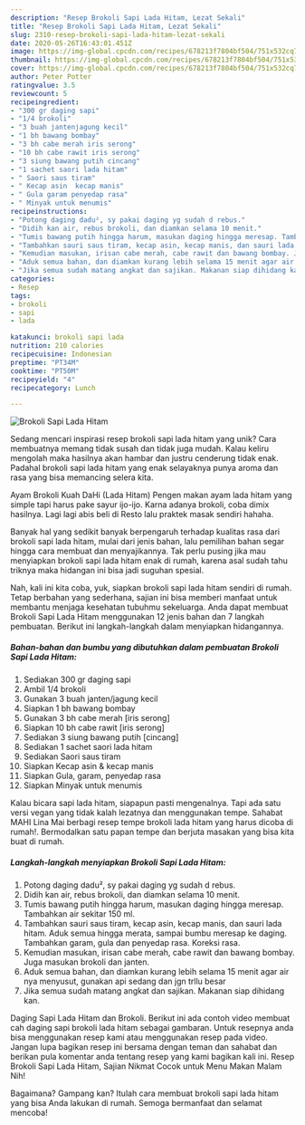 ```yaml
---
description: "Resep Brokoli Sapi Lada Hitam, Lezat Sekali"
title: "Resep Brokoli Sapi Lada Hitam, Lezat Sekali"
slug: 2310-resep-brokoli-sapi-lada-hitam-lezat-sekali
date: 2020-05-26T16:43:01.451Z
image: https://img-global.cpcdn.com/recipes/678213f7804bf504/751x532cq70/brokoli-sapi-lada-hitam-foto-resep-utama.jpg
thumbnail: https://img-global.cpcdn.com/recipes/678213f7804bf504/751x532cq70/brokoli-sapi-lada-hitam-foto-resep-utama.jpg
cover: https://img-global.cpcdn.com/recipes/678213f7804bf504/751x532cq70/brokoli-sapi-lada-hitam-foto-resep-utama.jpg
author: Peter Potter
ratingvalue: 3.5
reviewcount: 5
recipeingredient:
- "300 gr daging sapi"
- "1/4 brokoli"
- "3 buah jantenjagung kecil"
- "1 bh bawang bombay"
- "3 bh cabe merah iris serong"
- "10 bh cabe rawit iris serong"
- "3 siung bawang putih cincang"
- "1 sachet saori lada hitam"
- " Saori saus tiram"
- " Kecap asin  kecap manis"
- " Gula garam penyedap rasa"
- " Minyak untuk menumis"
recipeinstructions:
- "Potong daging dadu², sy pakai daging yg sudah d rebus."
- "Didih kan air, rebus brokoli, dan diamkan selama 10 menit."
- "Tumis bawang putih hingga harum, masukan daging hingga meresap. Tambahkan air sekitar 150 ml."
- "Tambahkan sauri saus tiram, kecap asin, kecap manis, dan sauri lada hitam. Aduk semua hingga merata, sampai bumbu meresap ke daging. Tambahkan garam, gula dan penyedap rasa. Koreksi rasa."
- "Kemudian masukan, irisan cabe merah, cabe rawit dan bawang bombay. Juga masukan brokoli dan janten."
- "Aduk semua bahan, dan diamkan kurang lebih selama 15 menit agar air nya menyusut, gunakan api sedang dan jgn trllu besar"
- "Jika semua sudah matang angkat dan sajikan. Makanan siap dihidang kan."
categories:
- Resep
tags:
- brokoli
- sapi
- lada

katakunci: brokoli sapi lada 
nutrition: 210 calories
recipecuisine: Indonesian
preptime: "PT34M"
cooktime: "PT50M"
recipeyield: "4"
recipecategory: Lunch

---
```



![Brokoli Sapi Lada Hitam](https://img-global.cpcdn.com/recipes/678213f7804bf504/751x532cq70/brokoli-sapi-lada-hitam-foto-resep-utama.jpg)

Sedang mencari inspirasi resep brokoli sapi lada hitam yang unik? Cara membuatnya memang tidak susah dan tidak juga mudah. Kalau keliru mengolah maka hasilnya akan hambar dan justru cenderung tidak enak. Padahal brokoli sapi lada hitam yang enak selayaknya punya aroma dan rasa yang bisa memancing selera kita.

Ayam Brokoli Kuah DaHi (Lada Hitam) Pengen makan ayam lada hitam yang simple tapi harus pake sayur ijo-ijo. Karna adanya brokoli, coba dimix hasilnya. Lagi lagi abis beli di Resto lalu praktek masak sendiri hahaha.

Banyak hal yang sedikit banyak berpengaruh terhadap kualitas rasa dari brokoli sapi lada hitam, mulai dari jenis bahan, lalu pemilihan bahan segar hingga cara membuat dan menyajikannya. Tak perlu pusing jika mau menyiapkan brokoli sapi lada hitam enak di rumah, karena asal sudah tahu triknya maka hidangan ini bisa jadi suguhan spesial.


Nah, kali ini kita coba, yuk, siapkan brokoli sapi lada hitam sendiri di rumah. Tetap berbahan yang sederhana, sajian ini bisa memberi manfaat untuk membantu menjaga kesehatan tubuhmu sekeluarga. Anda dapat membuat Brokoli Sapi Lada Hitam menggunakan 12 jenis bahan dan 7 langkah pembuatan. Berikut ini langkah-langkah dalam menyiapkan hidangannya.

<!--inarticleads1-->

##### Bahan-bahan dan bumbu yang dibutuhkan dalam pembuatan Brokoli Sapi Lada Hitam:

1. Sediakan 300 gr daging sapi
1. Ambil 1/4 brokoli
1. Gunakan 3 buah janten/jagung kecil
1. Siapkan 1 bh bawang bombay
1. Gunakan 3 bh cabe merah [iris serong]
1. Siapkan 10 bh cabe rawit [iris serong]
1. Sediakan 3 siung bawang putih [cincang]
1. Sediakan 1 sachet saori lada hitam
1. Sediakan  Saori saus tiram
1. Siapkan  Kecap asin &amp; kecap manis
1. Siapkan  Gula, garam, penyedap rasa
1. Siapkan  Minyak untuk menumis


Kalau bicara sapi lada hitam, siapapun pasti mengenalnya. Tapi ada satu versi vegan yang tidak kalah lezatnya dan menggunakan tempe. Sahabat MAHI Lina Mai berbagi resep tempe brokoli lada hitam yang harus dicoba di rumah!. Bermodalkan satu papan tempe dan berjuta masakan yang bisa kita buat di rumah. 

<!--inarticleads2-->

##### Langkah-langkah menyiapkan Brokoli Sapi Lada Hitam:

1. Potong daging dadu², sy pakai daging yg sudah d rebus.
1. Didih kan air, rebus brokoli, dan diamkan selama 10 menit.
1. Tumis bawang putih hingga harum, masukan daging hingga meresap. Tambahkan air sekitar 150 ml.
1. Tambahkan sauri saus tiram, kecap asin, kecap manis, dan sauri lada hitam. Aduk semua hingga merata, sampai bumbu meresap ke daging. Tambahkan garam, gula dan penyedap rasa. Koreksi rasa.
1. Kemudian masukan, irisan cabe merah, cabe rawit dan bawang bombay. Juga masukan brokoli dan janten.
1. Aduk semua bahan, dan diamkan kurang lebih selama 15 menit agar air nya menyusut, gunakan api sedang dan jgn trllu besar
1. Jika semua sudah matang angkat dan sajikan. Makanan siap dihidang kan.


Daging Sapi Lada Hitam dan Brokoli. Berikut ini ada contoh video membuat cah daging sapi brokoli lada hitam sebagai gambaran. Untuk resepnya anda bisa menggunakan resep kami atau menggunakan resep pada video. Jangan lupa bagikan resep ini bersama dengan teman dan sahabat dan berikan pula komentar anda tentang resep yang kami bagikan kali ini. Resep Brokoli Sapi Lada Hitam, Sajian Nikmat Cocok untuk Menu Makan Malam Nih! 

Bagaimana? Gampang kan? Itulah cara membuat brokoli sapi lada hitam yang bisa Anda lakukan di rumah. Semoga bermanfaat dan selamat mencoba!
